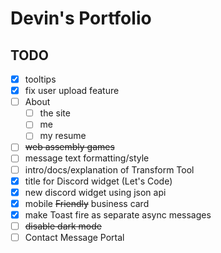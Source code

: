 # Devin's Portfolio

## TODO

- [x] tooltips
- [x] fix user upload feature
- [ ] About
  - [ ] the site
  - [ ] me
  - [ ] my resume
- [ ] ~~web assembly games~~
- [ ] message text formatting/style
- [ ] intro/docs/explanation of Transform Tool
- [x] title for Discord widget (Let's Code)
- [x] new discord widget using json api
- [x] mobile ~~Friendly~~ business card
- [x] make Toast fire as separate async messages
- [ ] ~~disable dark mode~~
- [ ] Contact Message Portal

